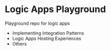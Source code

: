 # Logic Apps Playground

Playground repo for logic apps

- Implementing Integration Patterns
- Logic Apps Hosting Experiences
- Others
